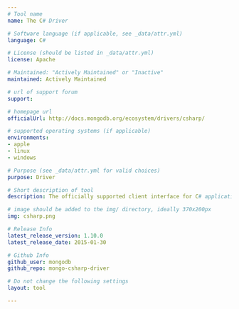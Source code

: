 ```yaml
---
# Tool name
name: The C# Driver

# Software language (if applicable, see _data/attr.yml)
language: C#

# License (should be listed in _data/attr.yml)
license: Apache

# Maintained: "Actively Maintained" or "Inactive"
maintained: Actively Maintained

# url of support forum
support: 

# homepage url
officialUrl: http://docs.mongodb.org/ecosystem/drivers/csharp/

# supported operating systems (if applicable)
environments:
- apple
- linux
- windows

# Purpose (see _data/attr.yml for valid choices)
purpose: Driver

# Short description of tool
description: The officially supported client interface for C# applications.

# image should be added to the img/ directory, ideally 370x200px
img: csharp.png

# Release Info
latest_release_version: 1.10.0
latest_release_date: 2015-01-30

# Github Info
github_user: mongodb
github_repo: mongo-csharp-driver

# Do not change the following settings
layout: tool

---
```


